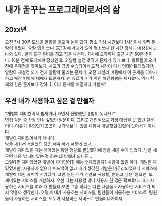 # 내가 꿈꾸는 프로그래머로서의 삶
## 20xx년
오전 7시 30분 모닝콜 알람을 들으며 눈을 떴다. 평소 기상 시간보다 1시간이나 일찍 알람이 울렸다.
알람 앱을 보니 출근길에 사고가 있어 평소보다 한 시간 정체가 예상된다고 나와 있다. 일찍 출근 준비를 하고 집을 나선다.
회사에 도착하니 출근 시간 50분 전이다. 10분 전에 도착해야 정상인데...? 알람 설정 로직에 문제가 있나 보다.
동료들이 오기 전에 문제점을 찾아보자.
사고가 금방 수습되어서 도착 시각이 다시 업데이트되었지만, 알람이 재설정 되기 전에 알람이 울리는 문제네!
오전 데일리 미팅에서 이 문제를 이야기하고 해결 방법에 대해서 토론하자.
한 동료가 기가 막힌 해결방법을 제시했다. 역시 함께의 힘은 혼자보다 강하다.
이제 문제를 해결하러 가볼까?  
  
## 우선 내가 사용하고 싶은 걸 만들자
"개발이 재미있어서 밤새거나 하면서 진행했던 경험이 있나요?"  
면접 질문 중 가장 인상 깊었던 질문이다. 그리고 개인적으로 가장 대답을 못 했던 질문이다. 이유가 무엇인지 곰곰이 생각해본다.
밤을 새워서 개발했던 경험이 없어서가 아니다.  
개발이 재미없어서가 아니다.  
밤을 새워서 개발했던 것은 해야 하기 때문에 했다.  
개발이 재미있을 때는 깨어있는 동안 정말로 몰입했기에 밤을 새울 수가 없었다.
밤을 새우면 다음 날 재미있는 걸 하는 데 방해가 되니깐...  
그렇다면 재미있었던 개발이 재미없어질 때는 언제였을까?
사용자 없을 때다. 개발은 재밌었지만, 사용자가 없으니 피드백이 없고 내가 생각한 개발은 마무리되었으니 서비스에 개발에 대한 흥미가 사라졌다.
그럼 일단 내가 정말로 사용할, 만들고 싶은, 필요한, 또 재미있는 서비스를 개발하자. 우선 나는 사용할 테니 사용자 한 명은 확보했다.
내가 사용하는 서비스를 여러 개 만들다 보면 그중 하나는 다른 사람들도 사용하는 서비스가 되지 않을까 생각한다.
이렇게 내가 사용하는 서비스를, 팀원들이 사용하는 서비스로, 팀원들이 사용하는 서비스를, 모두가 사용하는 서비스로 만들어나가야지
